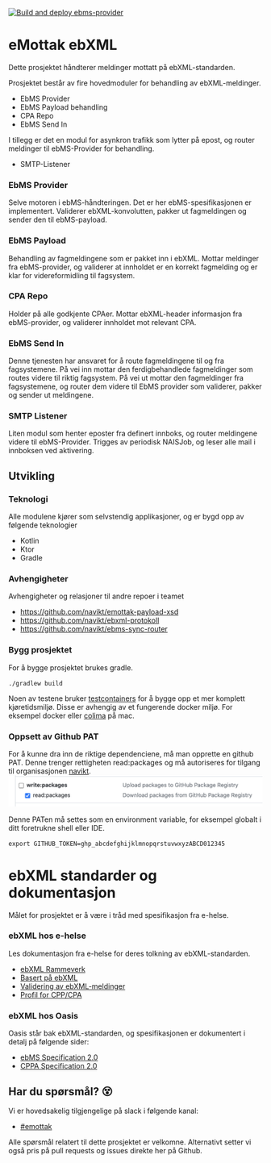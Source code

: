 [![Build and deploy ebms-provider](https://github.com/navikt/ebxml-processor/actions/workflows/build.yaml/badge.svg)](https://github.com/navikt/ebxml-processor/actions/workflows/build.yaml)

# eMottak ebXML
Dette prosjektet håndterer meldinger mottatt på ebXML-standarden.

Prosjektet består av fire hovedmoduler for behandling av ebXML-meldinger.
* EbMS Provider
* EbMS Payload behandling
* CPA Repo
* EbMS Send In

I tillegg er det en modul for asynkron trafikk som lytter på epost, og router meldinger til ebMS-Provider for behandling.
* SMTP-Listener

### EbMS Provider
Selve motoren i ebMS-håndteringen. Det er her ebMS-spesifikasjonen er implementert.
Validerer ebXML-konvolutten, pakker ut fagmeldingen og sender den til ebMS-payload.

### EbMS Payload
Behandling av fagmeldingene som er pakket inn i ebXML. Mottar meldinger fra ebMS-provider, og
validerer at innholdet er en korrekt fagmelding og er klar for videreformidling til fagsystem.

### CPA Repo
Holder på alle godkjente CPAer. Mottar ebXML-header informasjon fra ebMS-provider, og validerer innholdet mot
relevant CPA.

### EbMS Send In
Denne tjenesten har ansvaret for å route fagmeldingene til og fra fagsystemene. På vei inn mottar den ferdigbehandlede 
fagmeldinger som routes videre til riktig fagsystem. På vei ut mottar den fagmeldinger fra fagsystemene, og router dem 
videre til EbMS provider som validerer, pakker og sender ut meldingene.

### SMTP Listener
Liten modul som henter eposter fra definert innboks, og router meldingene videre til ebMS-Provider.
Trigges av periodisk NAISJob, og leser alle mail i innboksen ved aktivering.


## Utvikling
### Teknologi
Alle modulene kjører som selvstendig applikasjoner, og er bygd opp av følgende teknologier
* Kotlin
* Ktor
* Gradle

### Avhengigheter
Avhengigheter og relasjoner til andre repoer i teamet
* https://github.com/navikt/emottak-payload-xsd
* https://github.com/navikt/ebxml-protokoll
* https://github.com/navikt/ebms-sync-router

### Bygg prosjektet
For å bygge prosjektet brukes gradle.

```
./gradlew build
```

Noen av testene bruker [testcontainers](https://github.com/testcontainers/testcontainers-java) for å bygge opp et mer komplett
kjøretidsmiljø. Disse er avhengig av et fungerende docker miljø. For eksempel docker eller [colima](https://github.com/abiosoft/colima) på mac.

### Oppsett av Github PAT
For å kunne dra inn de riktige dependenciene, må man opprette en github PAT.
Denne trenger rettigheten read:packages og må autoriseres for tilgang til organisasjonen [navikt](https://github.com/navikt).
![img](docs/img/read_packages.png)

Denne PATen må settes som en environment variable, for eksempel globalt i ditt foretrukne shell eller IDE.
```
export GITHUB_TOKEN=ghp_abcdefghijklmnopqrstuvwxyzABCD012345
```

# ebXML standarder og dokumentasjon
Målet for prosjektet er å være i tråd med spesifikasjon fra e-helse.

### ebXML hos e-helse
Les dokumentasjon fra e-helse for deres tolkning av ebXML-standarden.

* [ebXML Rammeverk](https://sarepta.helsedir.no/standard/EBXML%20rammeverk)
* [Basert på ebXML](https://git.sarepta.ehelse.no/publisert/standarder/raw/master/kravdokument/EBXMLrammeverk/HIS%201037_2011%20Rammeverk%20for%20meldingsutveksling%20v1.1%20-oppdatert.pdf)
* [Validering av ebXML-meldinger](https://git.sarepta.ehelse.no/publisert/standarder/raw/master/kravdokument/ValideringAvebXMLMeldinger/HITS%201172_2017%20Validering%20av%20ebXML-meldinger%20-oppdatert.pdf)
* [Profil for CPP/CPA](https://www.ehelse.no/standardisering/standarder/profil-for-cpp-cpa--partnerprofiler-og-avtaler/_/attachment/inline/8ff59f07-70be-459a-a644-6b11451d1dc2:b47b3b4b5740def9e91c0cd2795c872dd4196d3c/Profil%20for%20CPP%20CPA%20%E2%80%93%20partnerprofiler%20og%20avtaler.pdf)

### ebXML hos Oasis
Oasis står bak ebXML-standarden, og spesifikasjonen er dokumentert i detalj på følgende sider:
* [ebMS Specification 2.0](https://www.oasis-open.org/committees/ebxml-msg/documents/ebMS_v2_0.pdf)
* [CPPA Specification 2.0](https://www.oasis-open.org/committees/ebxml-cppa/documents/ebcpp-2.0.pdf)


## Har du spørsmål? :dizzy_face:
Vi er hovedsakelig tilgjengelige på slack i følgende kanal:

- [#emottak](https://nav-it.slack.com/archives/C01P0FUC78A)

Alle spørsmål relatert til dette prosjektet er velkomne. Alternativt setter vi også pris på pull requests og
issues direkte her på Github. 
